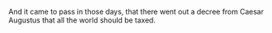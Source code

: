 And it came to pass in those days, that there went out a decree from Caesar Augustus that all the world should be taxed.
